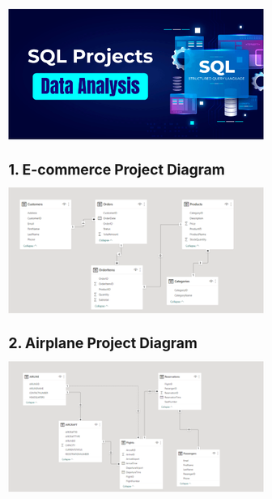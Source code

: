 ![](img/1'.png)

# 1. E-commerce Project Diagram
![](img/E-commerce.png)


# 2. Airplane Project Diagram
![](img/airline.png)
